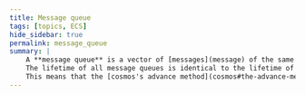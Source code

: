 ```yaml
---
title: Message queue
tags: [topics, ECS] 
hide_sidebar: true
permalink: message_queue
summary: |
    A **message queue** is a vector of [messages](message) of the same type.  
    The lifetime of all message queues is identical to the lifetime of a [logic step](logic_step) to which they are tied.  
    This means that the [cosmos's advance method](cosmos#the-advance-method) always starts with empty queues and always finishes with empty queues.
---
```


